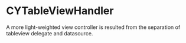 # CYTableViewHandler
A more light-weighted view controller is resulted from the separation of tableview delegate and datasource.
